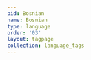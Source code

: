 ```yaml
---
pid: Bosnian
name: Bosnian
type: language
order: '03'
layout: tagpage
collection: language_tags
---
```

